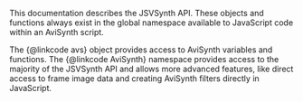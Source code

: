 This documentation describes the JSVSynth API. These objects and functions always exist in the global namespace available to JavaScript code within an AviSynth script.

The {@linkcode avs} object provides access to AviSynth variables and functions. The {@linkcode AviSynth} namespace provides access to the majority of the JSVSynth API and allows more advanced features, like direct access to frame image data and creating AviSynth filters directly in JavaScript.